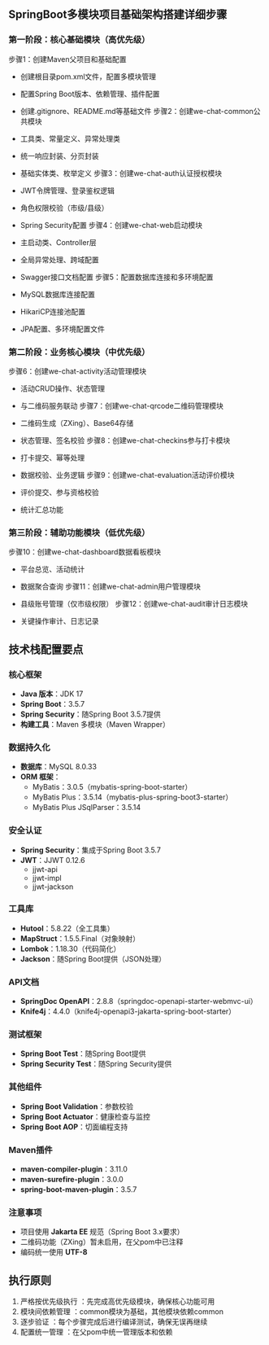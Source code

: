 ## SpringBoot多模块项目基础架构搭建详细步骤
### 第一阶段：核心基础模块（高优先级）
步骤1：创建Maven父项目和基础配置

- 创建根目录pom.xml文件，配置多模块管理
- 配置Spring Boot版本、依赖管理、插件配置
- 创建.gitignore、README.md等基础文件
步骤2：创建we-chat-common公共模块

- 工具类、常量定义、异常处理类
- 统一响应封装、分页封装
- 基础实体类、枚举定义
步骤3：创建we-chat-auth认证授权模块

- JWT令牌管理、登录鉴权逻辑
- 角色权限校验（市级/县级）
- Spring Security配置
步骤4：创建we-chat-web启动模块

- 主启动类、Controller层
- 全局异常处理、跨域配置
- Swagger接口文档配置
步骤5：配置数据库连接和多环境配置

- MySQL数据库连接配置
- HikariCP连接池配置
- JPA配置、多环境配置文件
### 第二阶段：业务核心模块（中优先级）
步骤6：创建we-chat-activity活动管理模块

- 活动CRUD操作、状态管理
- 与二维码服务联动
步骤7：创建we-chat-qrcode二维码管理模块

- 二维码生成（ZXing）、Base64存储
- 状态管理、签名校验
步骤8：创建we-chat-checkins参与打卡模块

- 打卡提交、幂等处理
- 数据校验、业务逻辑
步骤9：创建we-chat-evaluation活动评价模块

- 评价提交、参与资格校验
- 统计汇总功能
### 第三阶段：辅助功能模块（低优先级）
步骤10：创建we-chat-dashboard数据看板模块

- 平台总览、活动统计
- 数据聚合查询
步骤11：创建we-chat-admin用户管理模块

- 县级账号管理（仅市级权限）
步骤12：创建we-chat-audit审计日志模块

- 关键操作审计、日志记录
## 技术栈配置要点

### 核心框架
- **Java 版本**：JDK 17
- **Spring Boot**：3.5.7
- **Spring Security**：随Spring Boot 3.5.7提供
- **构建工具**：Maven 多模块（Maven Wrapper）

### 数据持久化
- **数据库**：MySQL 8.0.33
- **ORM 框架**：
  - MyBatis：3.0.5（mybatis-spring-boot-starter）
  - MyBatis Plus：3.5.14（mybatis-plus-spring-boot3-starter）
  - MyBatis Plus JSqlParser：3.5.14

### 安全认证
- **Spring Security**：集成于Spring Boot 3.5.7
- **JWT**：JJWT 0.12.6
  - jjwt-api
  - jjwt-impl
  - jjwt-jackson

### 工具库
- **Hutool**：5.8.22（全工具集）
- **MapStruct**：1.5.5.Final（对象映射）
- **Lombok**：1.18.30（代码简化）
- **Jackson**：随Spring Boot提供（JSON处理）

### API文档
- **SpringDoc OpenAPI**：2.8.8（springdoc-openapi-starter-webmvc-ui）
- **Knife4j**：4.4.0（knife4j-openapi3-jakarta-spring-boot-starter）

### 测试框架
- **Spring Boot Test**：随Spring Boot提供
- **Spring Security Test**：随Spring Security提供

### 其他组件
- **Spring Boot Validation**：参数校验
- **Spring Boot Actuator**：健康检查与监控
- **Spring Boot AOP**：切面编程支持

### Maven插件
- **maven-compiler-plugin**：3.11.0
- **maven-surefire-plugin**：3.0.0
- **spring-boot-maven-plugin**：3.5.7

### 注意事项
- 项目使用 **Jakarta EE** 规范（Spring Boot 3.x要求）
- 二维码功能（ZXing）暂未启用，在父pom中已注释
- 编码统一使用 **UTF-8**
## 执行原则
1. 严格按优先级执行 ：先完成高优先级模块，确保核心功能可用
2. 模块间依赖管理 ：common模块为基础，其他模块依赖common
3. 逐步验证 ：每个步骤完成后进行编译测试，确保无误再继续
4. 配置统一管理 ：在父pom中统一管理版本和依赖